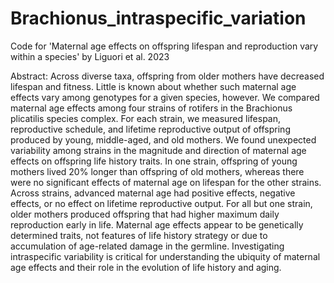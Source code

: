 # Brachionus_intraspecific_variation
Code for 'Maternal age effects on offspring lifespan and reproduction vary within a species' by Liguori et al. 2023

Abstract: Across diverse taxa, offspring from older mothers have decreased lifespan and fitness. Little is known about whether such maternal age effects vary among genotypes for a given species, however. We compared maternal age effects among four strains of rotifers in the Brachionus plicatilis species complex. For each strain, we measured lifespan, reproductive schedule, and lifetime reproductive output of offspring produced by young, middle-aged, and old mothers. We found unexpected variability among strains in the magnitude and direction of maternal age effects on offspring life history traits. In one strain, offspring of young mothers lived 20% longer than offspring of old mothers, whereas there were no significant effects of maternal age on lifespan for the other strains. Across strains, advanced maternal age had positive effects, negative effects, or no effect on lifetime reproductive output. For all but one strain, older mothers produced offspring that had higher maximum daily reproduction early in life. Maternal age effects appear to be genetically determined traits, not features of life history strategy or due to accumulation of age-related damage in the germline. Investigating intraspecific variability is critical for understanding the ubiquity of maternal age effects and their role in the evolution of life history and aging.

